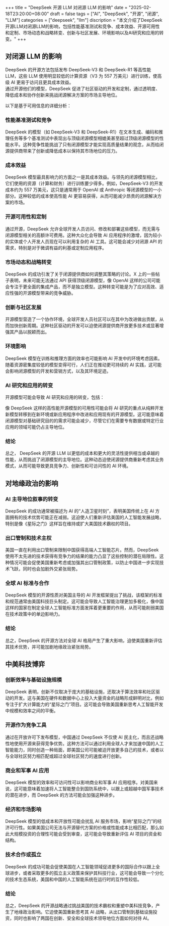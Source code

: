 +++
title = "DeepSeek 开源 LLM 对闭源 LLM 的影响"
date = "2025-02-18T23:20:00+08:00"
draft = false
tags = ["AI", "DeepSeek", "开源", "闭源", "LLM"]
categories = ["deepseek", "llm"]
discription = "本文介绍了DeepSeek开源LLM对闭源LLM的影响，包括性能基准测试和竞争、成本效益、开源可用性和定制、市场动态和战略转变、创新与社区发展、环境影响以及AI研究和应用的转变。"
+++

## 对闭源 LLM 的影响

DeepSeek 的开源方法包括发布 DeepSeek-V3 和 DeepSeek-R1 等高性能 LLM，这些 LLM 使用明显较低的计算资源（V3 为 557 万美元）进行训练，使高级 AI 更易于访问且更具成本效益。  
通过开源他们的模型，DeepSeek 促进了社区驱动的开发和定制，通过透明度、降低成本和协作创新来挑战闭源解决方案的市场主导地位。

以下是基于可用信息的详细分析：

### 性能基准测试和竞争

DeepSeek 的模型（如 DeepSeek-V3 和 DeepSeek-R1）在文本生成、编码和推理任务等多个基准测试中表现出与顶级闭源模型相媲美甚至超过顶级闭源模型的性能水平。这种竞争性能挑战了只有闭源模型才能实现高质量结果的观念，从而给闭源提供商带来了创新或降低成本以保持其市场地位的压力。

### 成本效益

DeepSeek 模型最具影响力的方面之一是其成本效益。与领先的闭源模型相比，它们使用的资源（计算和财务）进行训练要少得多。例如，DeepSeek-V3 的开发成本约为 557 万美元，这只是通常用于 OpenAI 或 Anthropic 等闭源模型的一小部分。这种较低的成本使高性能 AI 更容易获得，从而可能减少昂贵的闭源解决方案的市场。

### 开源可用性和定制

通过开源，DeepSeek 允许全球开发人员访问、修改和部署这些模型，而无需与闭源模型相关的高额许可费用。这种大众化会导致 AI 应用程序的激增，因为较小的实体或个人开发人员现在可以利用复杂的 AI 工具。这可能会减少对闭源 API 的需求，特别是对于微调有益的利基或定制应用程序。

### 市场动态和战略转变

DeepSeek 的成功引发了关于闭源提供商如何调整其策略的讨论。X 上的一些帖子表明，未来可能无法通过 API 获得顶级闭源模型，像 OpenAI 这样的公司可能会专注于更全面的集成产品，而不是独立模型。这种转变可能是为了应对高效、适应性强的开源模型带来的竞争威胁。

### 创新与社区发展

开源模型营造了一个协作环境，全球开发人员社区可以在其中为改进做出贡献，从而加快创新周期。这种社区驱动的开发可以迫使闭源提供商开放更多技术或显著增强其产品以脱颖而出。

### 环境影响

DeepSeek 模型在训练和推理方面的效率也可能影响 AI 开发中的环境考虑因素。随着资源密集度较低的模型变得可行，人们正在推动更可持续的 AI 实践，这可能会影响闭源模型的开发和营销方式，以及其环境足迹。

### AI 研究和应用的转变

开源模型可能会导致 AI 研究和应用的转变，包括：

像 DeepSeek 这样的高性能开源模型的可用性可能会将 AI 研究的重点从纯粹开发新模型转移到在新环境或新应用程序中改进和应用现有的开源模型。这可能意味着闭源模型对基础研究目的的需求可能会减少，尽管它们在需要专有数据或特定行业应用的领域可能仍占主导地位。

### 结论

总之， DeepSeek 的开源 LLM 以更低的成本和更大的灵活性提供相当或卓越的性能，从而挑战了闭源模型的主导地位。这种动态迫使闭源提供商重新考虑其业务模式，从而可能导致更具竞争力、创新性和可访问性的 AI 环境。

## 对地缘政治的影响

### AI 主导地位叙事的转变

DeepSeek 的成功通常被描述为 AI 的“人造卫星时刻”，表明美国传统上在 AI 方面拥有的技术优势可能正在减弱。这迫使人们重新评估美国的人工智能发展战略，特别是像《星际之门》这样旨在维持或扩大美国技术霸权的项目。

### 出口管制和技术主权

美国一直在利用出口管制来限制中国获得高端人工智能芯片。然而，DeepSeek 使用不太先进的技术获得有竞争力的结果的能力凸显了这些控制的潜在局限性。这种情况可能会促使美国重新考虑或加强其出口管制政策，以防止中国进一步实现技术飞跃，同时也会加剧外交紧张局势。

### 全球 AI 标准与合作

DeepSeek 模型的开源性质对美国主导的 AI 开发框架提出了挑战，该框架的标准和规范通常由美国科技巨头制定。这可能会导致人工智能治理更加多极化，像中国这样的国家在制定全球人工智能标准方面发挥着更重要的作用，从而可能削弱美国在技术政策中的单边影响力。

### 结论

总之，DeepSeek 的开源方法对全球 AI 格局产生了重大影响，迫使美国重新评估其技术优势，并可能加剧地缘政治紧张局势。

## 中美科技博弈

### 创新效率与基础设施规模

DeepSeek 表明，创新不仅取决于庞大的基础设施，还取决于算法效率和社区驱动的开发。这与美国在硬件和数据中心上投入大量资金的战略形成鲜明对比，例如专注于扩大计算能力的“星际之门”项目。这可能会导致美国重新思考人工智能开发中规模和效率之间的平衡。

### 开源作为竞争工具

通过在开放许可下发布模型，中国通过 DeepSeek 不仅使 AI 民主化，而且还战略性地使用开源来获得竞争优势。这种方法可以通过利用全球人才来加速中国的人工智能能力，同时创造一种局面，即美国公司可能被迫开放更多自己的技术，或者以与全球社区努力相匹配或超过全球社区努力的速度进行创新。

### 商业和军事 AI 应用

DeepSeek 模型的效率和可访问性可以影响商业和军事 AI 应用程序。对美国来说，这可能意味着加速将人工智能整合到国防系统中，以跟上或超越中国军事技术的潜在进步，而 DeepSeek 的方法可能会加强这种进步。

### 经济和市场影响

DeepSeek 模型的低成本和开放性可能会扰乱 AI 服务市场，影响“星际之门”的经济可行性。如果美国公司无法与开源替代方案的价格或性能成本比相匹配，那么如此大规模投资的合理性可能会受到审查，这可能会导致重新评估 AI 项目的资金和结构。

### 技术合作或孤立

DeepSeek 的成功可能会促使美国在人工智能领域促进更多的国际合作以跟上全球进步，或者采取更多的孤立主义政策来保护其科技行业，这可能会导致一个分化的技术生态系统，美国和中国的人工智能系统在运行时的互作性较低。

### 结论

总之，DeepSeek 的开源战略通过挑战美国的技术霸权和重塑中美科技竞争，产生了地缘政治影响。它迫使美国重新思考其 AI 战略，从出口管制到基础设施投资，同时也影响了两国在创新、安全和全球技术领导地位方面如何对待 AI。
